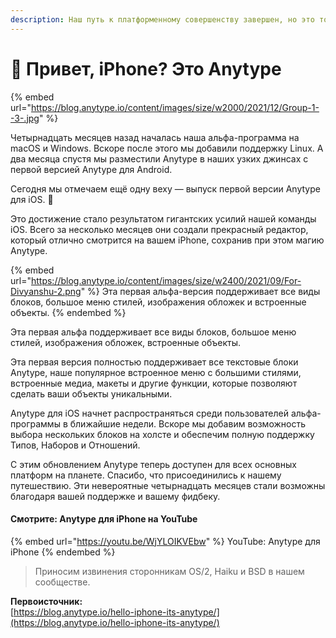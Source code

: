 ```yaml
---
description: Наш путь к платформенному совершенству завершен, но это только начало.
---
```


# 📲 Привет, iPhone? Это Anytype

{% embed url="https://blog.anytype.io/content/images/size/w2000/2021/12/Group-1--3-.jpg" %}

Четырнадцать месяцев назад началась наша альфа-программа на macOS и Windows. Вскоре после этого мы добавили поддержку Linux. А два месяца спустя мы разместили Anytype в наших узких джинсах с первой версией Anytype для Android.

Сегодня мы отмечаем ещё одну веху — выпуск первой версии Anytype для iOS. 🎉

Это достижение стало результатом гигантских усилий нашей команды iOS. Всего за несколько месяцев они создали прекрасный редактор, который отлично смотрится на вашем iPhone, сохранив при этом магию Anytype.

{% embed url="https://blog.anytype.io/content/images/size/w2400/2021/09/For-Divyanshu-2.png" %}
Эта первая альфа-версия поддерживает все виды блоков, большое меню стилей, изображения обложек и встроенные объекты.
{% endembed %}

Эта первая альфа поддерживает все виды блоков, большое меню стилей, изображения обложек, встроенные объекты.

Эта первая версия полностью поддерживает все текстовые блоки Anytype, наше популярное встроенное меню с большими стилями, встроенные медиа, макеты и другие функции, которые позволяют сделать ваши объекты уникальными.

Anytype для iOS начнет распространяться среди пользователей альфа-программы в ближайшие недели. Вскоре мы добавим возможность выбора нескольких блоков на холсте и обеспечим полную поддержку Типов, Наборов и Отношений.

С этим обновлением Anytype теперь доступен для всех основных платформ на планете. Спасибо, что присоединились к нашему путешествию. Эти невероятные четырнадцать месяцев стали возможны благодаря вашей поддержке и вашему фидбеку.

#### **Смотрите: Anytype для iPhone на YouTube**

{% embed url="https://youtu.be/WjYLOIKVEbw" %}
YouTube: Anytype для iPhone
{% endembed %}

> Приносим извинения сторонникам OS/2, Haiku и BSD в нашем сообществе.

**Первоисточник:**\
[https://blog.anytype.io/hello-iphone-its-anytype/](https://blog.anytype.io/hello-iphone-its-anytype/)
